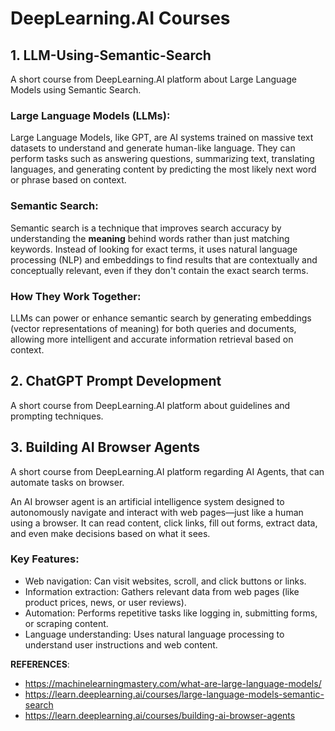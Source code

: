 # DeepLearning.AI Courses

## 1. LLM-Using-Semantic-Search
A short course from DeepLearning.AI platform about Large Language Models using Semantic Search.<br/>

### **Large Language Models (LLMs):**
Large Language Models, like GPT, are AI systems trained on massive text datasets to understand and generate human-like language. They can perform tasks such as answering questions, summarizing text, translating languages, and generating content by predicting the most likely next word or phrase based on context.

### **Semantic Search:**
Semantic search is a technique that improves search accuracy by understanding the **meaning** behind words rather than just matching keywords. Instead of looking for exact terms, it uses natural language processing (NLP) and embeddings to find results that are contextually and conceptually relevant, even if they don't contain the exact search terms.

### How They Work Together:
LLMs can power or enhance semantic search by generating embeddings (vector representations of meaning) for both queries and documents, allowing more intelligent and accurate information retrieval based on context.

## 2. ChatGPT Prompt Development
A short course from DeepLearning.AI platform about guidelines and prompting techniques. <br/>


## 3. Building AI Browser Agents
A short course from DeepLearning.AI platform regarding AI Agents, that can automate tasks on browser.

An AI browser agent is an artificial intelligence system designed to autonomously navigate and interact with web pages—just like a human using a browser. It can read content, click links, fill out forms, extract data, and even make decisions based on what it sees.

### Key Features:
- Web navigation: Can visit websites, scroll, and click buttons or links.
- Information extraction: Gathers relevant data from web pages (like product prices, news, or user reviews).
- Automation: Performs repetitive tasks like logging in, submitting forms, or scraping content.
- Language understanding: Uses natural language processing to understand user instructions and web content.

















**REFERENCES**:<br/>
- https://machinelearningmastery.com/what-are-large-language-models/
- https://learn.deeplearning.ai/courses/large-language-models-semantic-search
- https://learn.deeplearning.ai/courses/building-ai-browser-agents